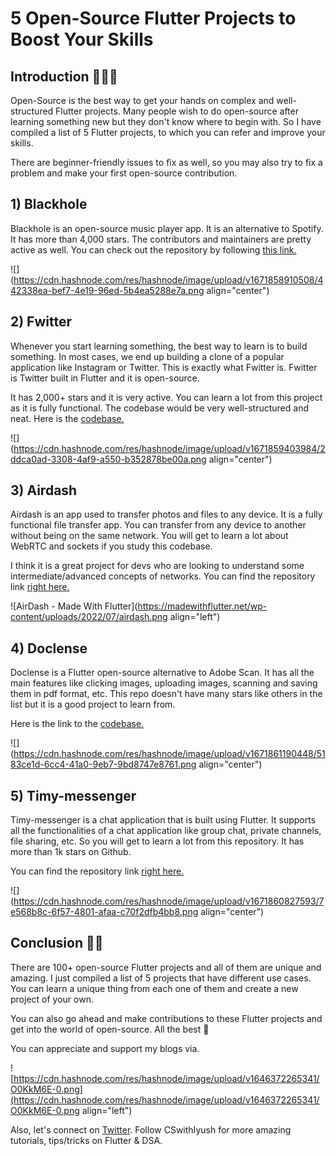 # 5 Open-Source Flutter Projects to Boost Your Skills

## Introduction 🙋🏻‍♂️

Open-Source is the best way to get your hands on complex and well-structured Flutter projects. Many people wish to do open-source after learning something new but they don't know where to begin with. So I have compiled a list of 5 Flutter projects, to which you can refer and improve your skills.

There are beginner-friendly issues to fix as well, so you may also try to fix a problem and make your first open-source contribution.

## 1) Blackhole

Blackhole is an open-source music player app. It is an alternative to Spotify. It has more than 4,000 stars. The contributors and maintainers are pretty active as well. You can check out the repository by following [this link.](https://github.com/Sangwan5688/BlackHole)

![](https://cdn.hashnode.com/res/hashnode/image/upload/v1671858910508/442338ea-bef7-4e19-96ed-5b4ea5288e7a.png align="center")

## 2) Fwitter

Whenever you start learning something, the best way to learn is to build something. In most cases, we end up building a clone of a popular application like Instagram or Twitter. This is exactly what Fwitter is. Fwitter is Twitter built in Flutter and it is open-source.

It has 2,000+ stars and it is very active. You can learn a lot from this project as it is fully functional. The codebase would be very well-structured and neat. Here is the [codebase.](https://github.com/TheAlphamerc/flutter_twitter_clone)

![](https://cdn.hashnode.com/res/hashnode/image/upload/v1671859403984/2ddca0ad-3308-4af9-a550-b352878be00a.png align="center")

## 3) **Airdash**

Airdash is an app used to transfer photos and files to any device. It is a fully functional file transfer app. You can transfer from any device to another without being on the same network. You will get to learn a lot about WebRTC and sockets if you study this codebase.

I think it is a great project for devs who are looking to understand some intermediate/advanced concepts of networks. You can find the repository link [right here.](https://github.com/simonbengtsson/airdash)

![AirDash - Made With Flutter](https://madewithflutter.net/wp-content/uploads/2022/07/airdash.png align="left")

## 4) Doclense

Doclense is a Flutter open-source alternative to Adobe Scan. It has all the main features like clicking images, uploading images, scanning and saving them in pdf format, etc. This repo doesn't have many stars like others in the list but it is a good project to learn from.

Here is the link to the [codebase.](https://github.com/smaranjitghose/DocLense)

![](https://cdn.hashnode.com/res/hashnode/image/upload/v1671861190448/5183ce1d-6cc4-41a0-9eb7-9bd8747e8761.png align="center")

## **5) Timy-messenger**

Timy-messenger is a chat application that is built using Flutter. It supports all the functionalities of a chat application like group chat, private channels, file sharing, etc. So you will get to learn a lot from this repository. It has more than 1k stars on Github.

You can find the repository link [right here.](https://github.com/janoodleFTW/timy-messenger)

![](https://cdn.hashnode.com/res/hashnode/image/upload/v1671860827593/7e568b8c-6f57-4801-afaa-c70f2dfb4bb8.png align="center")

## Conclusion 👋🏻

There are 100+ open-source Flutter projects and all of them are unique and amazing. I just compiled a list of 5 projects that have different use cases. You can learn a unique thing from each one of them and create a new project of your own.

You can also go ahead and make contributions to these Flutter projects and get into the world of open-source. All the best 🚀

You can appreciate and support my blogs via.

![https://cdn.hashnode.com/res/hashnode/image/upload/v1646372265341/O0KkM6E-0.png](https://cdn.hashnode.com/res/hashnode/image/upload/v1646372265341/O0KkM6E-0.png align="left")

Also, let's connect on [Twitter](https://twitter.com/Iyush004). Follow CSwithIyush for more amazing tutorials, tips/tricks on Flutter & DSA.